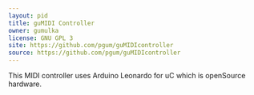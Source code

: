 ```yaml
---
layout: pid
title: guMIDI Controller
owner: gumulka
license: GNU GPL 3
site: https://github.com/pgum/guMIDIcontroller
source: https://github.com/pgum/guMIDIcontroller
---
```

This MIDI controller uses Arduino Leonardo for uC which is openSource hardware.

